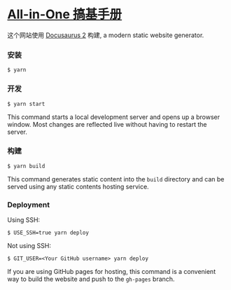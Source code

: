 # [**All-in-One 搞基手册**](http://localhost:3000/)

这个网站使用 [Docusaurus 2](https://docusaurus.io/) 构建, a modern static website generator.

### 安装

```
$ yarn
```

### 开发

```
$ yarn start
```

This command starts a local development server and opens up a browser window. Most changes are reflected live without having to restart the server.

### 构建

```
$ yarn build
```

This command generates static content into the `build` directory and can be served using any static contents hosting service.

### Deployment

Using SSH:

```
$ USE_SSH=true yarn deploy
```

Not using SSH:

```
$ GIT_USER=<Your GitHub username> yarn deploy
```

If you are using GitHub pages for hosting, this command is a convenient way to build the website and push to the `gh-pages` branch.
